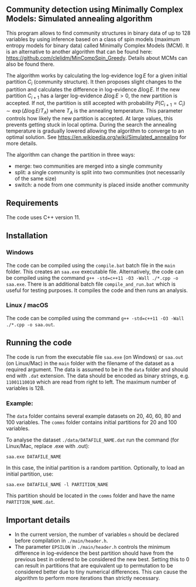 ## Community detection using Minimally Complex Models: Simulated annealing algorithm

This program allows to find community structures in binary data of up to 128 variables by using inference based on a class of spin models (maximum entropy models for binary data) called Minimally Complex Models (MCM). It is an alternative to another algorithm that can be found here: https://github.com/clelidm/MinCompSpin_Greedy. Details about MCMs can also be found there. 

The algorithm works by calculating the log-evidence $\log E$ for a given initial partition $C_i$ (community structure). It then proposes slight changes to the partition and calculates the difference in log-evidence $\Delta \log E$. If the new partition $C_{i+1}$ has a larger log-evidence $\Delta \log E > 0$, the new partition is accepted. If not, the partition is still accepted with probability $P(C_{i+1}=C_i)\sim \exp(\Delta \log E/T_A)$ where $T_A$ is the annealing temperature. This parameter controls how likely the new partition is accepted. At large values, this prevents getting stuck in local optima. During the search the annealing temperature is gradually lowered allowing the algorithm to converge to an optimal solution. See https://en.wikipedia.org/wiki/Simulated_annealing for more details.

The algorithm can change the partition in three ways:
- merge: two communities are merged into a single community
- split: a single community is split into two communities (not necessarily of the same size)
- switch: a node from one community is placed inside another community


## Requirements
The code uses C++ version 11.

## Installation

### Windows

The code can be compiled using the `compile.bat` batch file in the `main` folder. This creates an `saa.exe` executable file. Alternatively, the code can be compiled using the command `g++ -std=c++11 -O3 -Wall ./*.cpp -o saa.exe`. There is an additional batch file `compile_and_run.bat` which is useful for testing purposes. It compiles the code and then runs an analysis.

### Linux / macOS

The code can be compiled using the command `g++ -std=c++11 -O3 -Wall ./*.cpp -o saa.out`.

## Running the code

The code is run from the executable file `saa.exe` (on Windows) or `saa.out` (on Linux/Mac) in the `main` folder with the filename of the dataset as a required argument. The data is assumed to be in the `data` folder and should end with `.dat` extension. The data should be encoded as binary strings, e.g. `11001110010` which are read from right to left. The maximum number of variables is 128.

### Example:

The `data` folder contains several example datasets on 20, 40, 60, 80 and 100 variables. The `comms` folder contains initial partitions for 20 and 100 variables.

To analyse the dataset `./data/DATAFILE_NAME.dat` run the command (for Linux/Mac, replace .exe with .out):

`saa.exe DATAFILE_NAME`

In this case, the initial partition is a random partition. Optionally, to load an initial partition, use:

`saa.exe DATAFILE_NAME -l PARTITION_NAME`

This partition should be located in the `comms` folder and have the name `PARTITION_NAME.dat`.

## Important details

- In the current version, the number of variables `n` should be declared before compilation in `./main/header.h`.
- The parameter `EPSILON` in `./main/header.h` controls the minimum difference in log-evidence the best partition should have from the previous best in ordered to be considered the new best. Setting this to 0 can result in partitions that are equivalent up to permutation to be considered better due to tiny numerical differences. This can cause the algorithm to perform more iterations than strictly necessary.

